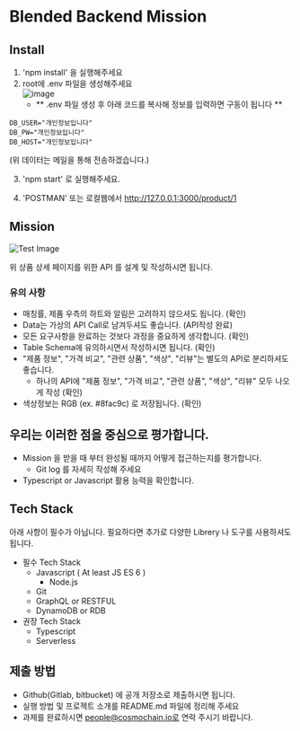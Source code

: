 # Blended Backend Mission

## Install

1. 'npm install' 을 실행해주세요<br>
2. root에 .env 파일을 생성해주세요<br>
   ![image](https://user-images.githubusercontent.com/49202512/70802645-5183b300-1df5-11ea-9a17-b8238f164dec.png)
   - ** .env 파일 생성 후 아래 코드를 복사해 정보를 입력하면 구동이 됩니다 **<br>

```
DB_USER="개인정보입니다"
DB_PW="개인정보입니다"
DB_HOST="개인정보입니다"
```

(위 데이터는 메일을 통해 전송하겠습니다.)

3. 'npm start' 로 실행해주세요.

4. 'POSTMAN' 또는 로컬웹에서 <http://127.0.0.1:3000/product/1>

## Mission

![Test Image](./IMAGE.png)

위 상품 상세 페이지를 위한 API 를 설계 및 작성하시면 됩니다.

### 유의 사항

- 매칭률, 제품 우측의 하트와 알림은 고려하지 않으셔도 됩니다. (확인)
- Data는 가상의 API Call로 남겨두셔도 좋습니다. (API작성 완료)
- 모든 요구사항을 완료하는 것보다 과정을 중요하게 생각합니다. (확인)
- Table Schema에 유의하시면서 작성하시면 됩니다. (확인)
- "제품 정보", "가격 비교", "관련 상품", "색상", "리뷰"는 별도의 API로 분리하셔도 좋습니다.
  - 하나의 API에 "제품 정보", "가격 비교", "관련 상품", "색상", "리뷰" 모두 나오게 작성 (확인)
- 색상정보는 RGB (ex. #8fac9c) 로 저장됩니다. (확인)

## 우리는 이러한 점을 중심으로 평가합니다.

- Mission 을 받을 때 부터 완성될 때까지 어떻게 접근하는지를 평가합니다.
  - Git log 를 자세히 작성해 주세요
- Typescript or Javascript 활용 능력을 확인합니다.

## Tech Stack

아래 사항이 필수가 아닙니다. 필요하다면 추가로 다양한 Librery 나 도구를 사용하셔도 됩니다.

- 필수 Tech Stack
  - Javascript ( At least JS ES 6 )
    - Node.js
  - Git
  - GraphQL or RESTFUL
  - DynamoDB or RDB
- 권장 Tech Stack
  - Typescript
  - Serverless

## 제출 방법

- Github(Gitlab, bitbucket) 에 공개 저장소로 제출하시면 됩니다.
- 실행 방법 및 프로젝트 소개를 README.md 파일에 정리해 주세요
- 과제를 완료하시면 people@cosmochain.io로 연락 주시기 바랍니다.
